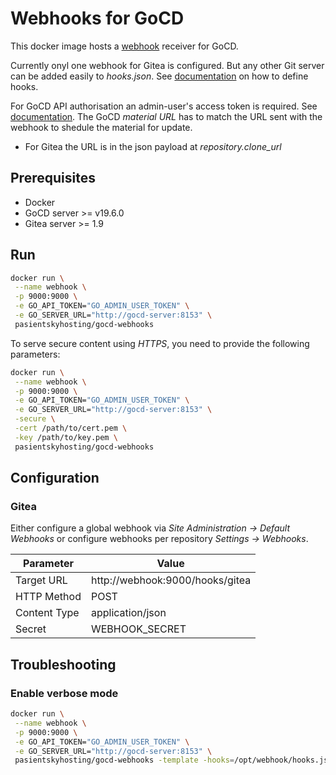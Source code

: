 # Webhooks for GoCD

This docker image hosts a [webhook](https://github.com/adnanh/webhook) receiver
for GoCD.

Currently onyl one webhook for Gitea is configured. But any other Git server can
be added easily to *hooks.json*. See
[documentation](https://github.com/adnanh/webhook/blob/master/docs/Hook-Examples.md)
on how to define hooks.

For GoCD API authorisation an admin-user's access token is required. See
[documentation](https://docs.gocd.org/current/configuration/access_tokens.html).
The GoCD *material URL* has to match the URL sent with the webhook to shedule
the material for update.

- For Gitea the URL is in the json payload at *repository.clone_url*

## Prerequisites

- Docker
- GoCD server >= v19.6.0
- Gitea server >= 1.9

## Run

```sh
docker run \
 --name webhook \
 -p 9000:9000 \
 -e GO_API_TOKEN="GO_ADMIN_USER_TOKEN" \
 -e GO_SERVER_URL="http://gocd-server:8153" \
 pasientskyhosting/gocd-webhooks
```

To serve secure content using *HTTPS*, you need to provide the following
parameters:

```sh
docker run \
 --name webhook \
 -p 9000:9000 \
 -e GO_API_TOKEN="GO_ADMIN_USER_TOKEN" \
 -e GO_SERVER_URL="http://gocd-server:8153" \
 -secure \
 -cert /path/to/cert.pem \
 -key /path/to/key.pem \
 pasientskyhosting/gocd-webhooks
```

## Configuration

### Gitea

Either configure a global webhook via *Site Administration -> Default Webhooks*
or configure webhooks per repository *Settings -> Webhooks*.

| Parameter         | Value                           |
|-------------------|---------------------------------|
|   Target URL      | http://webhook:9000/hooks/gitea |
|   HTTP Method     | POST                            |
|   Content Type    | application/json                |
|   Secret          | WEBHOOK_SECRET                  |

## Troubleshooting

### Enable verbose mode

```sh
docker run \
 --name webhook \
 -p 9000:9000 \
 -e GO_API_TOKEN="GO_ADMIN_USER_TOKEN" \
 -e GO_SERVER_URL="http://gocd-server:8153" \
 pasientskyhosting/gocd-webhooks -template -hooks=/opt/webhook/hooks.json -verbose
```
